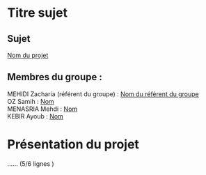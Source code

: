 # Titre sujet   

## Sujet    

[Nom du projet](https://login.github.io/projet/)

## Membres du groupe :

MEHIDI Zacharia (référent du groupe) :  [Nom du référent du groupe](mailto:login@edu.univ-fcomte.fr?subject=SAE_1_05_06)  
OZ Samih : [Nom](mailto:login@edu.univ-fcomte.fr?subject=SAE_1_05_06)   
MENASRIA Mehdi : [Nom](mailto:login@edu.univ-fcomte.fr?subject=SAE_1_05_06)  
KEBIR Ayoub : [Nom](mailto:akebir2@edu.univ-fcomte.fr?subject=SAE_1_05_06)  


# Présentation du projet

...... (5/6 lignes )
